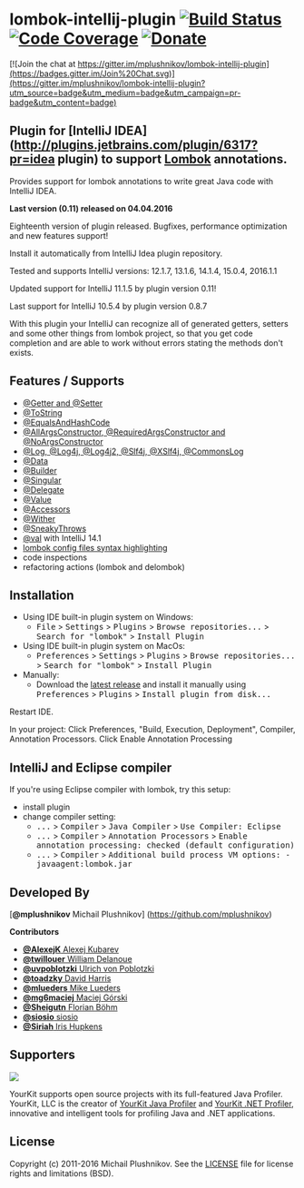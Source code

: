 lombok-intellij-plugin [![Build Status](https://travis-ci.org/mplushnikov/lombok-intellij-plugin.svg?branch=master)](https://travis-ci.org/mplushnikov/lombok-intellij-plugin) [![Code Coverage](https://img.shields.io/codecov/c/github/mplushnikov/lombok-intellij-plugin/master.svg)](https://codecov.io/github/mplushnikov/lombok-intellij-plugin?branch=master) [![Donate](https://www.paypal.com/en_US/i/btn/btn_donateCC_LG.gif)](https://www.paypal.com/cgi-bin/webscr?cmd=_s-xclick&hosted_button_id=3F9HXD7A2SMCN)
======================

[![Join the chat at https://gitter.im/mplushnikov/lombok-intellij-plugin](https://badges.gitter.im/Join%20Chat.svg)](https://gitter.im/mplushnikov/lombok-intellij-plugin?utm_source=badge&utm_medium=badge&utm_campaign=pr-badge&utm_content=badge)

## Plugin for [IntelliJ IDEA](http://plugins.jetbrains.com/plugin/6317?pr=idea plugin) to support [Lombok](https://projectlombok.org) annotations. ##

Provides support for lombok annotations to write great Java code with IntelliJ IDEA.

**Last version (0.11) released on 04.04.2016**

Eighteenth version of plugin released. Bugfixes, performance optimization and new features support!

Install it automatically from IntelliJ Idea plugin repository.

Tested and supports IntelliJ versions: 12.1.7, 13.1.6, 14.1.4, 15.0.4, 2016.1.1  

Updated support for IntelliJ 11.1.5 by plugin version 0.11!

Last support for IntelliJ 10.5.4 by plugin version 0.8.7

With this plugin your IntelliJ can recognize all of generated getters, setters and some other things from lombok project, so that you get code completion and are able to work without errors stating the methods don't exists.


Features / Supports
--------
- [@Getter and @Setter](http://projectlombok.org/features/GetterSetter.html)
- [@ToString](http://projectlombok.org/features/ToString.html)
- [@EqualsAndHashCode](http://projectlombok.org/features/EqualsAndHashCode.html)
- [@AllArgsConstructor, @RequiredArgsConstructor and @NoArgsConstructor](http://projectlombok.org/features/Constructor.html)
- [@Log, @Log4j, @Log4j2, @Slf4j, @XSlf4j, @CommonsLog](http://projectlombok.org/features/Log.html)
- [@Data](http://projectlombok.org/features/Data.html)
- [@Builder](https://projectlombok.org/features/Builder.html)
- [@Singular](https://projectlombok.org/features/Builder.html#singular)
- [@Delegate](http://projectlombok.org/features/Delegate.html)
- [@Value](http://projectlombok.org/features/Value.html)
- [@Accessors](http://projectlombok.org/features/experimental/Accessors.html)
- [@Wither](http://projectlombok.org/features/experimental/Wither.html)
- [@SneakyThrows](http://projectlombok.org/features/SneakyThrows.html)
- [@val](http://projectlombok.org/features/val.html) with IntelliJ 14.1
- [lombok config files syntax highlighting](https://projectlombok.org/features/configuration.html)
- code inspections
- refactoring actions (lombok and delombok)

Installation
------------
- Using IDE built-in plugin system on Windows:
  - <kbd>File</kbd> > <kbd>Settings</kbd> > <kbd>Plugins</kbd> > <kbd>Browse repositories...</kbd> > <kbd>Search for "lombok"</kbd> > <kbd>Install Plugin</kbd>
- Using IDE built-in plugin system on MacOs:
  - <kbd>Preferences</kbd> > <kbd>Settings</kbd> > <kbd>Plugins</kbd> > <kbd>Browse repositories...</kbd> > <kbd>Search for "lombok"</kbd> > <kbd>Install Plugin</kbd>
- Manually:
  - Download the [latest release](https://github.com/mplushnikov/lombok-intellij-plugin/releases/latest) and install it manually using <kbd>Preferences</kbd> > <kbd>Plugins</kbd> > <kbd>Install plugin from disk...</kbd>
  
Restart IDE.

In your project: Click Preferences, "Build, Execution, Deployment", Compiler, Annotation Processors. Click Enable Annotation Processing

IntelliJ and Eclipse compiler
-----------------------------
If you're using Eclipse compiler with lombok, try this setup:
- install plugin
- change compiler setting:
  - <kbd>...</kbd> > <kbd>Compiler</kbd> > <kbd>Java Compiler</kbd> > <kbd>Use Compiler: Eclipse</kbd>
  - <kbd>...</kbd> > <kbd>Compiler</kbd> > <kbd>Annotation Processors</kbd> > <kbd>Enable annotation processing: checked (default configuration)</kbd>
  - <kbd>...</kbd> > <kbd>Compiler</kbd> > <kbd>Additional build process VM options: -javaagent:lombok.jar</kbd>

Developed By
------------
[**@mplushnikov** Michail Plushnikov] (https://github.com/mplushnikov)

**Contributors**
- [**@AlexejK** Alexej Kubarev](https://github.com/AlexejK)
- [**@twillouer** William Delanoue](https://github.com/twillouer)
- [**@uvpoblotzki** Ulrich von Poblotzki](https://github.com/uvpoblotzki)
- [**@toadzky** David Harris](https://github.com/toadzky)
- [**@mlueders** Mike Lueders](https://github.com/mlueders)
- [**@mg6maciej** Maciej Górski](https://github.com/mg6maciej)
- [**@Sheigutn** Florian Böhm](https://github.com/Sheigutn)
- [**@siosio** siosio](https://github.com/siosio)
- [**@Siriah** Iris Hupkens](https://github.com/Siriah)

Supporters
--------
[<img src="https://www.yourkit.com/images/yklogo.png" />](https://www.yourkit.com/)

YourKit supports open source projects with its full-featured Java Profiler.
YourKit, LLC is the creator of [YourKit Java Profiler](https://www.yourkit.com/java/profiler/index.jsp) and [YourKit .NET Profiler](https://www.yourkit.com/.net/profiler/index.jsp), innovative and intelligent tools for profiling Java and .NET applications.


License
-------
Copyright (c) 2011-2016 Michail Plushnikov. See the [LICENSE](./LICENSE) file for license rights and limitations (BSD).

